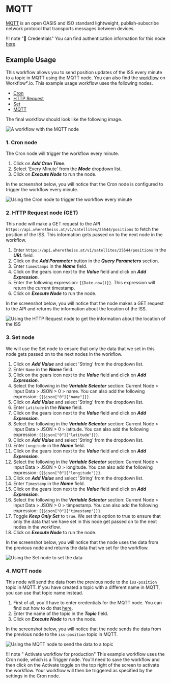 # MQTT

[MQTT](https://mqtt.org) is an open OASIS and ISO standard lightweight, publish-subscribe network protocol that transports messages between devices.

!!! note "🔑 Credentials"
    You can find authentication information for this node [here](/workflow/integrations/credentials/mqtt/).


## Example Usage

This workflow allows you to send position updates of the ISS every minute to a topic in MQTT using the MQTT node. You can also find the [workflow](https://WF².io/workflows/1069) on Workflow².io. This example usage workflow uses the following nodes.
- [Cron](/workflow/integrations/core-nodes/workflow-nodes-base.cron/)
- [HTTP Request](/workflow/integrations/core-nodes/workflow-nodes-base.httpRequest/)
- [Set](/workflow/integrations/core-nodes/workflow-nodes-base.set/)
- [MQTT]()

The final workflow should look like the following image.

![A workflow with the MQTT node](/_images/integrations/nodes/mqtt/workflow.png)

### 1. Cron node

The Cron node will trigger the workflow every minute.

1. Click on ***Add Cron Time***.
2. Select 'Every Minute' from the ***Mode*** dropdown list.
3. Click on ***Execute Node*** to run the node.

In the screenshot below, you will notice that the Cron node is configured to trigger the workflow every minute.

![Using the Cron node to trigger the workflow every minute](/_images/integrations/nodes/mqtt/cron_node.png)

### 2. HTTP Request node (GET)

This node will make a GET request to the API `https://api.wheretheiss.at/v1/satellites/25544/positions` to fetch the position of the ISS. This information gets passed on to the next node in the workflow.

1. Enter `https://api.wheretheiss.at/v1/satellites/25544/positions` in the ***URL*** field.
2. Click on the ***Add Parameter*** button in the ***Query Parameters*** section.
3. Enter `timestamps` in the ***Name*** field.
4. Click on the gears icon next to the ***Value*** field and click on ***Add Expression***.
5. Enter the following expression: `{{Date.now()}}`. This expression will return the current timestamp.
6. Click on ***Execute Node*** to run the node.

In the screenshot below, you will notice that the node makes a GET request to the API and returns the information about the location of the ISS.

![Using the HTTP Request node to get the information about the location of the ISS](/_images/integrations/nodes/mqtt/httprequest_node.png)

### 3. Set node

We will use the Set node to ensure that only the data that we set in this node gets passed on to the next nodes in the workflow.

1. Click on ***Add Value*** and select 'String' from the dropdown list.
2. Enter `Name` in the ***Name*** field.
3. Click on the gears icon next to the ***Value*** field and click on ***Add Expression***.
4. Select the following in the ***Variable Selector*** section: Current Node > Input Data > JSON > 0 > name. You can also add the following expression: `{{$json["0"]["name"]}}`.
5. Click on ***Add Value*** and select 'String' from the dropdown list.
6. Enter `Latitude` in the ***Name*** field.
7. Click on the gears icon next to the ***Value*** field and click on ***Add Expression***.
8. Select the following in the ***Variable Selector*** section: Current Node > Input Data > JSON > 0 > latitude. You can also add the following expression: `{{$json["0"]["latitude"]}}`.
9. Click on ***Add Value*** and select 'String' from the dropdown list.
10. Enter `Longitude` in the ***Name*** field.
11. Click on the gears icon next to the ***Value*** field and click on ***Add Expression***.
12. Select the following in the ***Variable Selector*** section: Current Node > Input Data > JSON > 0 > longitude. You can also add the following expression: `{{$json["0"]["longitude"]}}`.
13. Click on ***Add Value*** and select 'String' from the dropdown list.
14. Enter `Timestamp` in the ***Name*** field.
15. Click on the gears icon next to the ***Value*** field and click on ***Add Expression***.
16. Select the following in the ***Variable Selector*** section: Current Node > Input Data > JSON > 0 > timpestamp. You can also add the following expression: `{{$json["0"]["timestamp"]}}`.
17. Toggle ***Keep Only Set*** to `true`. We set this option to true to ensure that only the data that we have set in this node get passed on to the next nodes in the workflow.
18. Click on ***Execute Node*** to run the node.

In the screenshot below, you will notice that the node uses the data from the previous node and returns the data that we set for the workflow.

![Using the Set node to set the data](/_images/integrations/nodes/mqtt/set_node.png)

### 4. MQTT node

This node will send the data from the previous node to the `iss-position` topic in MQTT. If you have created a topic with a different name in MQTT, you can use that topic name instead.

1. First of all, you'll have to enter credentials for the MQTT node. You can find out how to do that [here](/workflow/integrations/credentials/mqtt/).
2. Enter the name of the topic in the ***Topic*** field.
3. Click on ***Execute Node*** to run the node.

In the screenshot below, you will notice that the node sends the data from the previous node to the `iss-position` topic in MQTT.

![Using the MQTT node to send the data to a topic](/_images/integrations/nodes/mqtt/mqtt_node.png)

!!! note " Activate workflow for production"
    This example workflow uses the Cron node, which is a Trigger node. You'll need to save the workflow and then click on the Activate toggle on the top right of the screen to activate the workflow. Your workflow will then be triggered as specified by the settings in the Cron node.

